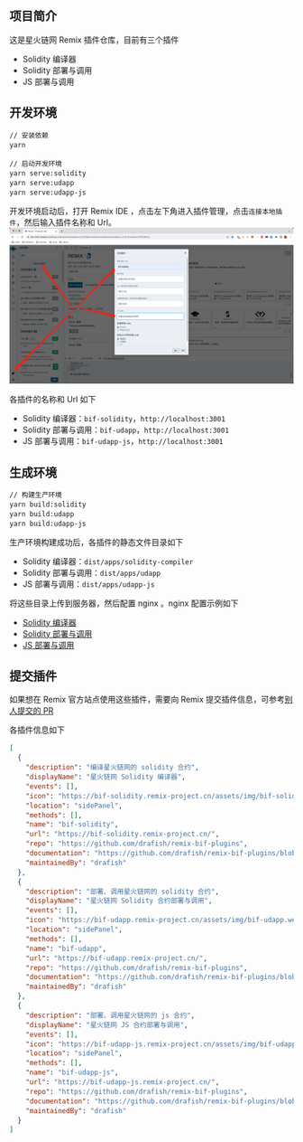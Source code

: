 ## 项目简介

这是星火链网 Remix 插件仓库，目前有三个插件

- Solidity 编译器
- Solidity 部署与调用
- JS 部署与调用

## 开发环境

```bash
// 安装依赖
yarn

// 启动开发环境
yarn serve:solidity
yarn serve:udapp
yarn serve:udapp-js
```

开发环境启动后，打开 Remix IDE ，点击左下角进入插件管理，点击`连接本地插件`，然后输入插件名称和 Url。
![Alt text](imgs/image.png)

各插件的名称和 Url 如下

- Solidity 编译器：`bif-solidity`，`http://localhost:3001`
- Solidity 部署与调用：`bif-udapp`，`http://localhost:3001`
- JS 部署与调用：`bif-udapp-js`，`http://localhost:3001`

## 生成环境

```bash
// 构建生产环境
yarn build:solidity
yarn build:udapp
yarn build:udapp-js
```

生产环境构建成功后，各插件的静态文件目录如下

- Solidity 编译器：`dist/apps/solidity-compiler`
- Solidity 部署与调用：`dist/apps/udapp`
- JS 部署与调用：`dist/apps/udapp-js`

将这些目录上传到服务器，然后配置 nginx 。nginx 配置示例如下

- [Solidity 编译器](apps/solidity-compiler/nginx.conf)
- [Solidity 部署与调用](apps/udapp/nginx.conf)
- [JS 部署与调用](apps/udapp-js/nginx.conf)

## 提交插件

如果想在 Remix 官方站点使用这些插件，需要向 Remix 提交插件信息，可参考[别人提交的 PR](https://github.com/ethereum/remix-plugins-directory/pulls)

各插件信息如下

```json
[
  {
    "description": "编译星火链网的 solidity 合约",
    "displayName": "星火链网 Solidity 编译器",
    "events": [],
    "icon": "https://bif-solidity.remix-project.cn/assets/img/bif-solidity.webp",
    "location": "sidePanel",
    "methods": [],
    "name": "bif-solidity",
    "url": "https://bif-solidity.remix-project.cn/",
    "repo": "https://github.com/drafish/remix-bif-plugins",
    "documentation": "https://github.com/drafish/remix-bif-plugins/blob/main/apps/solidity-compiler/README.md",
    "maintainedBy": "drafish"
  },
  {
    "description": "部署、调用星火链网的 solidity 合约",
    "displayName": "星火链网 Solidity 合约部署与调用",
    "events": [],
    "icon": "https://bif-udapp.remix-project.cn/assets/img/bif-udapp.webp",
    "location": "sidePanel",
    "methods": [],
    "name": "bif-udapp",
    "url": "https://bif-udapp.remix-project.cn/",
    "repo": "https://github.com/drafish/remix-bif-plugins",
    "documentation": "https://github.com/drafish/remix-bif-plugins/blob/main/apps/udapp/README.md",
    "maintainedBy": "drafish"
  },
  {
    "description": "部署、调用星火链网的 js 合约",
    "displayName": "星火链网 JS 合约部署与调用",
    "events": [],
    "icon": "https://bif-udapp-js.remix-project.cn/assets/img/bif-udapp-js.webp",
    "location": "sidePanel",
    "methods": [],
    "name": "bif-udapp-js",
    "url": "https://bif-udapp-js.remix-project.cn/",
    "repo": "https://github.com/drafish/remix-bif-plugins",
    "documentation": "https://github.com/drafish/remix-bif-plugins/blob/main/apps/udapp-js/README.md",
    "maintainedBy": "drafish"
  }
]
```
